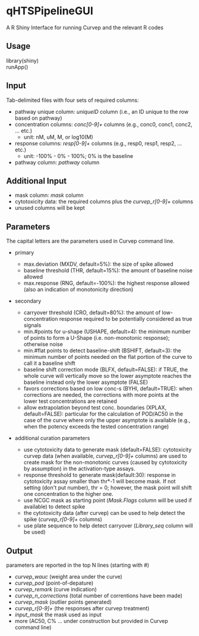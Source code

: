 qHTSPipelineGUI
===============

A R Shiny Interface for running Curvep and the relevant R codes

Usage
-----

library(shiny)  
runApp()


Input
-----

Tab-delimited files with four sets of required columns:  

- pathway unique column: *uniqueID* column (i.e., an ID unique to the row based on pathway)
- concentration columns: *conc[0-9]+* columns (e.g., conc0, conc1, conc2, ... etc.)
  - unit: nM, uM, M, or log10(M) 
- response columns: *resp[0-9]+* columns (e.g., resp0, resp1, resp2, ... etc.)  
  - unit: -100% - 0% - 100%; 0% is the baseline
- pathway column: *pathway* column


Additional Input
----------------

- mask column: *mask* column
- cytotoxicity data: the required columns plus the *curvep_r[0-9]+* columns 
- unused columns will be kept


Parameters
----------

The capital letters are the parameters used in Curvep command line. 

- primary
  - max.deviation (MXDV, default=5%): the size of spike allowed
  - baseline threshold (THR, default=15%): the amount of baseline noise allowed
  - max.response (RNG, default=-100%): the highest response allowed (also an indication of monotonicity direction)
  
- secondary
  - carryover threshold (CRO, default=80%): the amount of low-concentration response required to be potentially considered as true signals
  - min.#points for u-shape (USHAPE, default=4): the minimum number of points to form a U-Shape (i.e. non-monotonic response); otherwise noise
  - min.#flat points to detect baseline-shift (BSHIFT, default=3): the minimum number of points needed on the flat portion of the curve to call it a baseline shift
  - baseline shift correction mode (BLFX, default=FALSE): if TRUE, the whole curve will vertically move so the lower asymptote reaches the baseline instead only the lower asymptote (FALSE) 
  - favors corrections based on low conc-s (BYHI, default=TRUE): when corrections are needed, the corrections with more points at the lower test concentrations are retained
  - allow extrapolation beyond test conc. boundaries (XPLAX, default=FALSE): particular for the calculation of POD/AC50 in the case of the curve where only the upper asymptote is available (e.g., when the potency exceeds the tested concentration range)
  
- additional curation parameters
  - use cytotoxicity data to generate mask (default=FALSE): cytotoxicity curvep data (when available, *curvep_r[0-9]+* columns) are used to create mask for the non-monotonic curves (caused by cytotoxicity by assumption) in the activation-type assays.
  - response threshold to generate mask(default:30): response in cytotoxicity assay smaller than thr*-1 will become mask. If not setting (don't put number), thr = 0; however, the mask point will shift one concentration to the higher one.
  - use NCGC mask as starting point (*Mask.Flags* column will be used if available) to detect spike
  - the cytotoxicity data (after curvep) can be used to help detect the spike (*curvep_r[0-9]+* columns)
  - use plate sequence to help detect carryover (*Library_seq* column will be used)

Output
----------------
parameters are reported in the top N lines (starting with #)
- *curvep_wauc* (weight area under the curve)
- *curvep_pod* (point-of-depature)
- *curvep_remark* (curve indication)
- *curvep_n_corrections* (total number of correntions have been made)
- *curvep_mask* (outlier points generated)
- *curvep_r[0-9]+* (the responses after curvep treatment)
- *input_mask* the mask used as input
- more (AC50, C% ... under construction but provided in Curvep command line)
